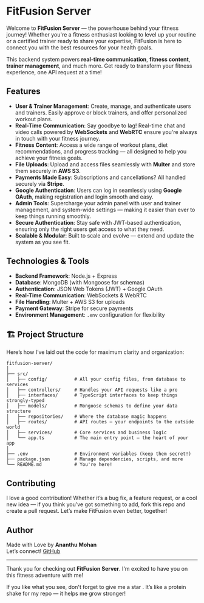 # FitFusion Server 

Welcome to **FitFusion Server** — the powerhouse behind your fitness journey! Whether you're a fitness enthusiast looking to level up your routine or a certified trainer ready to share your expertise, FitFusion is here to connect you with the best resources for your health goals. 

This backend system powers **real-time communication**, **fitness content**, **trainer management**, and much more. Get ready to transform your fitness experience, one API request at a time! 

##  Features

- **User & Trainer Management**: Create, manage, and authenticate users and trainers. Easily approve or block trainers, and offer personalized workout plans.
- **Real-Time Communication**: Say goodbye to lag! Real-time chat and video calls powered by **WebSockets** and **WebRTC** ensure you're always in touch with your fitness journey.
- **Fitness Content**: Access a wide range of workout plans, diet recommendations, and progress tracking — all designed to help you achieve your fitness goals.
- **File Uploads**: Upload and access files seamlessly with **Multer** and store them securely in **AWS S3**.
- **Payments Made Easy**: Subscriptions and cancellations? All handled securely via **Stripe**.
- **Google Authentication**: Users can log in seamlessly using **Google OAuth**, making registration and login smooth and easy.
- **Admin Tools**: Supercharge your admin panel with user and trainer management, and system-wide settings — making it easier than ever to keep things running smoothly.
- **Secure Authentication**: Stay safe with JWT-based authentication, ensuring only the right users get access to what they need.
- **Scalable & Modular**: Built to scale and evolve — extend and update the system as you see fit.

##  Technologies & Tools

- **Backend Framework**: Node.js + Express
- **Database**: MongoDB (with Mongoose for schemas)
- **Authentication**: JSON Web Tokens (JWT) + Google OAuth
- **Real-Time Communication**: WebSockets & WebRTC
- **File Handling**: Multer + AWS S3 for uploads
- **Payment Gateway**: Stripe for secure payments
- **Environment Management**: `.env` configuration for flexibility

## 🏗 Project Structure

Here’s how I’ve laid out the code for maximum clarity and organization:

```
fitfusion-server/
│
├── src/
│   ├── config/          # All your config files, from database to services
│   ├── controllers/     # Handles your API requests like a pro
│   ├── interfaces/      # TypeScript interfaces to keep things strongly-typed
│   ├── models/          # Mongoose schemas to define your data structure
│   ├── repositories/    # Where the database magic happens
│   ├── routes/          # API routes — your endpoints to the outside world
│   ├── services/        # Core services and business logic
│   └── app.ts           # The main entry point — the heart of your app
│
├── .env                 # Environment variables (keep them secret!)
├── package.json         # Manage dependencies, scripts, and more
└── README.md            # You're here! 
```

##  Contributing

I love a good contribution! Whether it’s a bug fix, a feature request, or a cool new idea — if you think you’ve got something to add, fork this repo and create a pull request. Let’s make FitFusion even better, together!

##  Author

Made with Love by **Ananthu Mohan**  
Let’s connect! [GitHub](https://github.com/AnanthuSpace)

---

Thank you for checking out **FitFusion Server**. I'm excited to have you on this fitness adventure with me! 

If you like what you see, don't forget to give me a star . It’s like a protein shake for my repo — it helps me grow stronger! 
